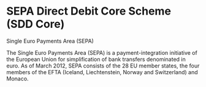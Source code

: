 SEPA Direct Debit Core Scheme (SDD Core) 
====

Single Euro Payments Area (SEPA)

The Single Euro Payments Area (SEPA) is a payment-integration initiative of the European Union for simplification of bank
transfers denominated in euro. As of March 2012, SEPA consists of the 28 EU member states, the four members of the EFTA
(Iceland, Liechtenstein, Norway and Switzerland) and Monaco.
